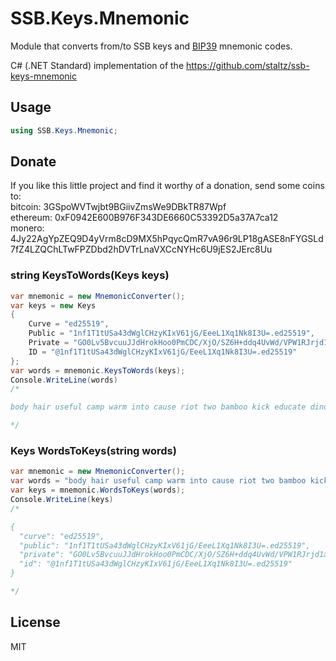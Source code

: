 # SSB.Keys.Mnemonic

Module that converts from/to SSB keys and [BIP39](https://github.com/bitcoin/bips/blob/master/bip-0039.mediawiki) mnemonic codes.

C# (.NET Standard) implementation of the https://github.com/staltz/ssb-keys-mnemonic

## Usage
```c#
using SSB.Keys.Mnemonic;
```

## Donate
If you like this little project and find it worthy of a donation, send some coins to:<br/>
bitcoin: 3GSpoWVTwjbt9BGiivZmsWe9DBkTR87Wpf<br/>
ethereum: 0xF0942E600B976F343DE6660C53392D5a37A7ca12<br/>
monero: 4Jy22AgYpZEQ9D4yVrm8cD9MX5hPqycQmR7vA96r9LP18gASE8nFYGSLd7fZ4LZQChLTwFPZDbd2hDVTrLnaVXCcNYHc6U9jES2JErc8Uu<br/>

### string KeysToWords(Keys keys)

```c#
var mnemonic = new MnemonicConverter();
var keys = new Keys
{
	Curve = "ed25519",
	Public = "1nf1T1tUSa43dWglCHzyKIxV61jG/EeeL1Xq1Nk8I3U=.ed25519",
	Private = "GO0Lv5BvcuuJJdHrokHoo0PmCDC/XjO/SZ6H+ddq4UvWd/VPW1RJrjd1aCUIfPIojFXrWMb8R54vVerU2TwjdQ==.ed25519",
	ID = "@1nf1T1tUSa43dWglCHzyKIxV61jG/EeeL1Xq1Nk8I3U=.ed25519"
};
var words = mnemonic.KeysToWords(keys);
Console.WriteLine(words)
/*

body hair useful camp warm into cause riot two bamboo kick educate dinosaur advice seed type crisp where guilt avocado output rely lunch goddess

*/
```

### Keys WordsToKeys(string words)

```c#
var mnemonic = new MnemonicConverter();
var words = "body hair useful camp warm into cause riot two bamboo kick educate dinosaur advice seed type crisp where guilt avocado output rely lunch goddess";
var keys = mnemonic.WordsToKeys(words);
Console.WriteLine(keys)
/*

{
  "curve": "ed25519",
  "public": "1nf1T1tUSa43dWglCHzyKIxV61jG/EeeL1Xq1Nk8I3U=.ed25519",
  "private": "GO0Lv5BvcuuJJdHrokHoo0PmCDC/XjO/SZ6H+ddq4UvWd/VPW1RJrjd1aCUIfPIojFXrWMb8R54vVerU2TwjdQ==.ed25519",
  "id": "@1nf1T1tUSa43dWglCHzyKIxV61jG/EeeL1Xq1Nk8I3U=.ed25519"
}

*/
```

## License

MIT
